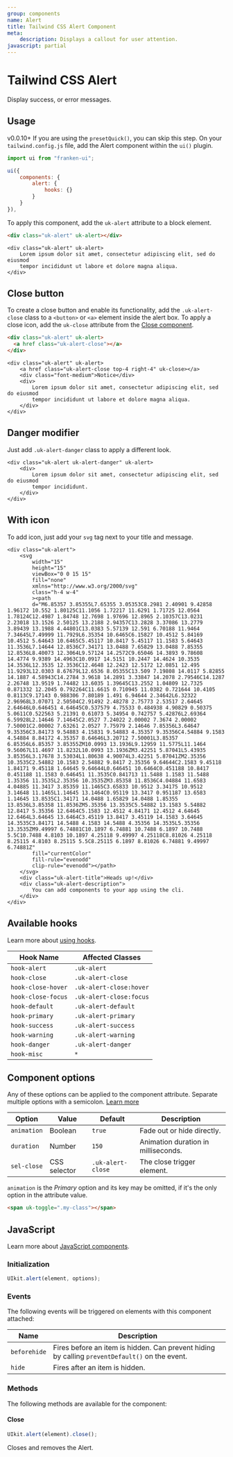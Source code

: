 ```yaml
---
group: components
name: Alert
title: Tailwind CSS Alert Component
meta:
    description: Displays a callout for user attention.
javascript: partial
---
```


# Tailwind CSS Alert

<p class="mt-2 text-xl text-muted-foreground">Display success, or error messages.</p>

## Usage

<span class="uk-badge uk-badge-danger">v0.0.10+</span> If you are using the `presetQuick()`, you can skip this step. On your `tailwind.config.js` file, add the Alert component within the `ui()` plugin.

```javascript
import ui from "franken-ui";

ui({
    components: {
        alert: {
            hooks: {}
        }
    }
}),
```

To apply this component, add the `uk-alert` attribute to a block element.

```html
<div class="uk-alert" uk-alert></div>
```

```example
<div class="uk-alert" uk-alert>
    Lorem ipsum dolor sit amet, consectetur adipiscing elit, sed do eiusmod
    tempor incididunt ut labore et dolore magna aliqua.
</div>
```

## Close button

To create a close button and enable its functionality, add the `.uk-alert-close` class to a `<button>` or `<a>` element inside the alert box. To apply a close icon, add the `uk-close` attribute from the [Close component](close.md).

```html
<div class="uk-alert" uk-alert>
  <a href class="uk-alert-close"></a>
</div>
```

```example
<div class="uk-alert" uk-alert>
    <a href class="uk-alert-close top-4 right-4" uk-close></a>
    <div class="font-medium">Notice</div>
    <div>
        Lorem ipsum dolor sit amet, consectetur adipiscing elit, sed do eiusmod
        tempor incididunt ut labore et dolore magna aliqua.
    </div>
</div>
```

## Danger modifier

Just add `.uk-alert-danger` class to apply a different look.

```example
<div class="uk-alert uk-alert-danger" uk-alert>
    <div>
        Lorem ipsum dolor sit amet, consectetur adipiscing elit, sed do eiusmod
        tempor incididunt.
    </div>
</div>
```

## With icon

To add icon, just add your `svg` tag next to your title and message.

```example
<div class="uk-alert">
    <svg
        width="15"
        height="15"
        viewBox="0 0 15 15"
        fill="none"
        xmlns="http://www.w3.org/2000/svg"
        class="h-4 w-4"
        ><path
        d="M6.85357 3.85355L7.65355 3.05353C8.2981 2.40901 9.42858 1.96172 10.552 1.80125C11.1056 1.72217 11.6291 1.71725 12.0564 1.78124C12.4987 1.84748 12.7698 1.97696 12.8965 2.10357C13.0231 2.23018 13.1526 2.50125 13.2188 2.94357C13.2828 3.37086 13.2779 3.89439 13.1988 4.44801C13.0383 5.57139 12.591 6.70188 11.9464 7.34645L7.49999 11.7929L6.35354 10.6465C6.15827 10.4512 5.84169 10.4512 5.64643 10.6465C5.45117 10.8417 5.45117 11.1583 5.64643 11.3536L7.14644 12.8536C7.34171 13.0488 7.65829 13.0488 7.85355 12.8536L8.40073 12.3064L9.57124 14.2572C9.65046 14.3893 9.78608 14.4774 9.9389 14.4963C10.0917 14.5151 10.2447 14.4624 10.3535 14.3536L12.3535 12.3536C12.4648 12.2423 12.5172 12.0851 12.495 11.9293L12.0303 8.67679L12.6536 8.05355C13.509 7.19808 14.0117 5.82855 14.1887 4.58943C14.2784 3.9618 14.2891 3.33847 14.2078 2.79546C14.1287 2.26748 13.9519 1.74482 13.6035 1.39645C13.2552 1.04809 12.7325 0.871332 12.2045 0.792264C11.6615 0.710945 11.0382 0.721644 10.4105 0.8113C9.17143 0.988306 7.80189 1.491 6.94644 2.34642L6.32322 2.96968L3.07071 2.50504C2.91492 2.48278 2.75773 2.53517 2.64645 2.64646L0.646451 4.64645C0.537579 4.75533 0.484938 4.90829 0.50375 5.0611C0.522563 5.21391 0.61073 5.34954 0.742757 5.42876L2.69364 6.59928L2.14646 7.14645C2.0527 7.24022 2.00002 7.3674 2.00002 7.50001C2.00002 7.63261 2.0527 7.75979 2.14646 7.85356L3.64647 9.35356C3.84173 9.54883 4.15831 9.54883 4.35357 9.35356C4.54884 9.1583 4.54884 8.84172 4.35357 8.64646L3.20712 7.50001L3.85357 6.85356L6.85357 3.85355ZM10.0993 13.1936L9.12959 11.5775L11.1464 9.56067L11.4697 11.8232L10.0993 13.1936ZM3.42251 5.87041L5.43935 3.85356L3.17678 3.53034L1.80638 4.90074L3.42251 5.87041ZM2.35356 10.3535C2.54882 10.1583 2.54882 9.8417 2.35356 9.64644C2.1583 9.45118 1.84171 9.45118 1.64645 9.64644L0.646451 10.6464C0.451188 10.8417 0.451188 11.1583 0.646451 11.3535C0.841713 11.5488 1.1583 11.5488 1.35356 11.3535L2.35356 10.3535ZM3.85358 11.8536C4.04884 11.6583 4.04885 11.3417 3.85359 11.1465C3.65833 10.9512 3.34175 10.9512 3.14648 11.1465L1.14645 13.1464C0.95119 13.3417 0.951187 13.6583 1.14645 13.8535C1.34171 14.0488 1.65829 14.0488 1.85355 13.8536L3.85358 11.8536ZM5.35356 13.3535C5.54882 13.1583 5.54882 12.8417 5.35356 12.6464C5.1583 12.4512 4.84171 12.4512 4.64645 12.6464L3.64645 13.6464C3.45119 13.8417 3.45119 14.1583 3.64645 14.3535C3.84171 14.5488 4.1583 14.5488 4.35356 14.3535L5.35356 13.3535ZM9.49997 6.74881C10.1897 6.74881 10.7488 6.1897 10.7488 5.5C10.7488 4.8103 10.1897 4.25118 9.49997 4.25118C8.81026 4.25118 8.25115 4.8103 8.25115 5.5C8.25115 6.1897 8.81026 6.74881 9.49997 6.74881Z"
        fill="currentColor"
        fill-rule="evenodd"
        clip-rule="evenodd"></path>
    </svg>
    <div class="uk-alert-title">Heads up!</div>
    <div class="uk-alert-description">
        You can add components to your app using the cli.
    </div>
</div>
```

## Available hooks

Learn more about [using hooks](hooks.md).

| Hook Name          | Affected Classes        |
|--------------------|-------------------------|
| `hook-alert`       | `.uk-alert`             |
| `hook-close`       | `.uk-alert-close`       |
| `hook-close-hover` | `.uk-alert-close:hover` |
| `hook-close-focus` | `.uk-alert-close:focus` |
| `hook-default`     | `.uk-alert-default`     |
| `hook-primary`     | `.uk-alert-primary`     |
| `hook-success`     | `.uk-alert-success`     |
| `hook-warning`     | `.uk-alert-warning`     |
| `hook-danger`      | `.uk-alert-danger`      |
| `hook-misc`        | `*`                     |

## Component options

Any of these options can be applied to the component attribute. Separate multiple options with a semicolon. [Learn more](javascript.md#component-configuration)

| Option      | Value        | Default           | Description                         |
| ----------- | ------------ | ----------------- | ----------------------------------- |
| `animation` | Boolean      | `true`            | Fade out or hide directly.          |
| `duration`  | Number       | `150`             | Animation duration in milliseconds. |
| `sel-close` | CSS selector | `.uk-alert-close` | The close trigger element.          |

`animation` is the _Primary_ option and its key may be omitted, if it's the only option in the attribute value.

```html
<span uk-toggle=".my-class"></span>
```

## JavaScript

Learn more about [JavaScript components](/docs/javascript.md#programmatic-use).

### Initialization

```javascript
UIkit.alert(element, options);
```

### Events

The following events will be triggered on elements with this component attached:

| Name         | Description                                                                                    |
| ------------ | ---------------------------------------------------------------------------------------------- |
| `beforehide` | Fires before an item is hidden. Can prevent hiding by calling `preventDefault()` on the event. |
| `hide`       | Fires after an item is hidden.                                                                 |

### Methods

The following methods are available for the component:

#### Close

```javascript
UIkit.alert(element).close();
```

Closes and removes the Alert.
